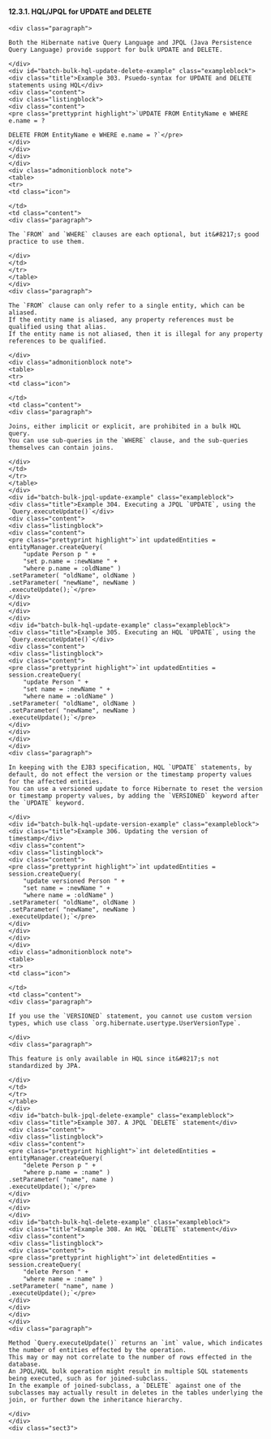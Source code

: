 #### 12.3.1. HQL/JPQL for UPDATE and DELETE

    <div class="paragraph">

    Both the Hibernate native Query Language and JPQL (Java Persistence Query Language) provide support for bulk UPDATE and DELETE.

    </div>
    <div id="batch-bulk-hql-update-delete-example" class="exampleblock">
    <div class="title">Example 303. Psuedo-syntax for UPDATE and DELETE statements using HQL</div>
    <div class="content">
    <div class="listingblock">
    <div class="content">
    <pre class="prettyprint highlight">`UPDATE FROM EntityName e WHERE e.name = ?

    DELETE FROM EntityName e WHERE e.name = ?`</pre>
    </div>
    </div>
    </div>
    </div>
    <div class="admonitionblock note">
    <table>
    <tr>
    <td class="icon">

    </td>
    <td class="content">
    <div class="paragraph">

    The `FROM` and `WHERE` clauses are each optional, but it&#8217;s good practice to use them.

    </div>
    </td>
    </tr>
    </table>
    </div>
    <div class="paragraph">

    The `FROM` clause can only refer to a single entity, which can be aliased.
    If the entity name is aliased, any property references must be qualified using that alias.
    If the entity name is not aliased, then it is illegal for any property references to be qualified.

    </div>
    <div class="admonitionblock note">
    <table>
    <tr>
    <td class="icon">

    </td>
    <td class="content">
    <div class="paragraph">

    Joins, either implicit or explicit, are prohibited in a bulk HQL query.
    You can use sub-queries in the `WHERE` clause, and the sub-queries themselves can contain joins.

    </div>
    </td>
    </tr>
    </table>
    </div>
    <div id="batch-bulk-jpql-update-example" class="exampleblock">
    <div class="title">Example 304. Executing a JPQL `UPDATE`, using the `Query.executeUpdate()`</div>
    <div class="content">
    <div class="listingblock">
    <div class="content">
    <pre class="prettyprint highlight">`int updatedEntities = entityManager.createQuery(
        "update Person p " +
        "set p.name = :newName " +
        "where p.name = :oldName" )
    .setParameter( "oldName", oldName )
    .setParameter( "newName", newName )
    .executeUpdate();`</pre>
    </div>
    </div>
    </div>
    </div>
    <div id="batch-bulk-hql-update-example" class="exampleblock">
    <div class="title">Example 305. Executing an HQL `UPDATE`, using the `Query.executeUpdate()`</div>
    <div class="content">
    <div class="listingblock">
    <div class="content">
    <pre class="prettyprint highlight">`int updatedEntities = session.createQuery(
        "update Person " +
        "set name = :newName " +
        "where name = :oldName" )
    .setParameter( "oldName", oldName )
    .setParameter( "newName", newName )
    .executeUpdate();`</pre>
    </div>
    </div>
    </div>
    </div>
    <div class="paragraph">

    In keeping with the EJB3 specification, HQL `UPDATE` statements, by default, do not effect the version or the timestamp property values for the affected entities.
    You can use a versioned update to force Hibernate to reset the version or timestamp property values, by adding the `VERSIONED` keyword after the `UPDATE` keyword.

    </div>
    <div id="batch-bulk-hql-update-version-example" class="exampleblock">
    <div class="title">Example 306. Updating the version of timestamp</div>
    <div class="content">
    <div class="listingblock">
    <div class="content">
    <pre class="prettyprint highlight">`int updatedEntities = session.createQuery(
        "update versioned Person " +
        "set name = :newName " +
        "where name = :oldName" )
    .setParameter( "oldName", oldName )
    .setParameter( "newName", newName )
    .executeUpdate();`</pre>
    </div>
    </div>
    </div>
    </div>
    <div class="admonitionblock note">
    <table>
    <tr>
    <td class="icon">

    </td>
    <td class="content">
    <div class="paragraph">

    If you use the `VERSIONED` statement, you cannot use custom version types, which use class `org.hibernate.usertype.UserVersionType`.

    </div>
    <div class="paragraph">

    This feature is only available in HQL since it&#8217;s not standardized by JPA.

    </div>
    </td>
    </tr>
    </table>
    </div>
    <div id="batch-bulk-jpql-delete-example" class="exampleblock">
    <div class="title">Example 307. A JPQL `DELETE` statement</div>
    <div class="content">
    <div class="listingblock">
    <div class="content">
    <pre class="prettyprint highlight">`int deletedEntities = entityManager.createQuery(
        "delete Person p " +
        "where p.name = :name" )
    .setParameter( "name", name )
    .executeUpdate();`</pre>
    </div>
    </div>
    </div>
    </div>
    <div id="batch-bulk-hql-delete-example" class="exampleblock">
    <div class="title">Example 308. An HQL `DELETE` statement</div>
    <div class="content">
    <div class="listingblock">
    <div class="content">
    <pre class="prettyprint highlight">`int deletedEntities = session.createQuery(
        "delete Person " +
        "where name = :name" )
    .setParameter( "name", name )
    .executeUpdate();`</pre>
    </div>
    </div>
    </div>
    </div>
    <div class="paragraph">

    Method `Query.executeUpdate()` returns an `int` value, which indicates the number of entities effected by the operation.
    This may or may not correlate to the number of rows effected in the database.
    An JPQL/HQL bulk operation might result in multiple SQL statements being executed, such as for joined-subclass.
    In the example of joined-subclass, a `DELETE` against one of the subclasses may actually result in deletes in the tables underlying the join, or further down the inheritance hierarchy.

    </div>
    </div>
    <div class="sect3">
